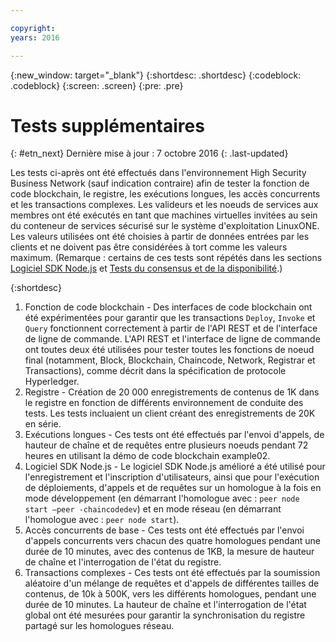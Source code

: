 ```yaml
---

copyright:
years: 2016

---
```


{:new_window: target="_blank"}
{:shortdesc: .shortdesc}
{:codeblock: .codeblock}
{:screen: .screen}
{:pre: .pre}


# Tests supplémentaires
{: #etn_next}
Dernière mise à jour : 7 octobre 2016
{: .last-updated}

Les tests ci-après ont été effectués dans l'environnement High Security Business Network (sauf indication contraire) afin de tester la fonction de code blockchain, le registre, les exécutions longues, les accès concurrents et les transactions complexes.  Les valideurs et les noeuds de services aux membres ont été exécutés en tant que machines virtuelles invitées au sein du conteneur de services sécurisé sur le système d'exploitation LinuxONE.  Les valeurs utilisées ont été choisies à partir de données entrées par les clients et ne doivent pas être considérées à tort comme les valeurs maximum. (Remarque : certains de ces tests sont répétés dans les sections [Logiciel SDK Node.js](etn_txn.html) et [Tests du consensus et de la disponibilité](etn_pbft.html).)

{:shortdesc}

1. Fonction de code blockchain - Des interfaces de code blockchain ont été expérimentées pour garantir que les transactions `Deploy`, `Invoke` et `Query` fonctionnent correctement à partir de l'API REST et de l'interface de ligne de commande. L'API REST et l'interface de ligne de commande ont toutes deux été utilisées pour tester toutes les fonctions de noeud final (notamment, Block, Blockchain, Chaincode, Network, Registrar et Transactions), comme décrit dans la spécification de protocole Hyperledger.
2. Registre - Création de 20 000 enregistrements de contenus de 1K dans le registre en fonction de différents environnement de conduite des tests. Les tests incluaient un client créant des enregistrements de 20K en série.
3. Exécutions longues - Ces tests ont été effectués par l'envoi d'appels, de hauteur de chaîne et de requêtes entre plusieurs noeuds pendant 72 heures en utilisant la démo de code blockchain example02.
4. Logiciel SDK Node.js - Le logiciel SDK Node.js amélioré a été utilisé pour l'enregistrement et l'inscription d'utilisateurs, ainsi que pour l'exécution de déploiements, d'appels et de requêtes sur un homologue à la fois en mode développement (en démarrant l'homologue avec : `peer node start –peer -chaincodedev`) et en mode réseau (en démarrant l'homologue avec : `peer node start`).
5. Accès concurrents de base - Ces tests ont été effectués par l'envoi d'appels concurrents vers chacun des quatre homologues pendant une durée de 10 minutes, avec des contenus de 1KB, la mesure de hauteur de chaîne et l'interrogation de l'état du registre.
6. Transactions complexes - Ces tests ont été effectués par la soumission aléatoire d'un mélange de requêtes et d'appels de différentes tailles de contenus, de 10k à 500K, vers les différents homologues, pendant une durée de 10 minutes. La hauteur de chaîne et l'interrogation de l'état global ont été mesurées pour garantir la synchronisation du registre partagé sur les homologues réseau.

